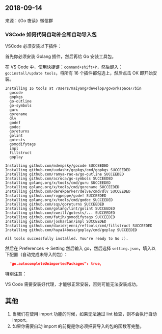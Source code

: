 ## 2018-09-14

来源：《Go 夜读》微信群

### VSCode 如何代码自动补全和自动导入包

VSCode 必须安装以下插件：

首先你必须安装 Golang 插件，然后再给 Go 安装工具包。

在 VS Code 中，使用快捷键：`command+shift+P`，然后键入：`go:install/update tools`，将所有 16 个插件都勾选上，然后点击 OK 即开始安装。

```
Installing 16 tools at /Users/maiyang/develop/goworkspace//bin
  gocode
  gopkgs
  go-outline
  go-symbols
  guru
  gorename
  dlv
  godef
  godoc
  goreturns
  golint
  gotests
  gomodifytags
  impl
  fillstruct
  goplay

Installing github.com/mdempsky/gocode SUCCEEDED
Installing github.com/uudashr/gopkgs/cmd/gopkgs SUCCEEDED
Installing github.com/ramya-rao-a/go-outline SUCCEEDED
Installing github.com/acroca/go-symbols SUCCEEDED
Installing golang.org/x/tools/cmd/guru SUCCEEDED
Installing golang.org/x/tools/cmd/gorename SUCCEEDED
Installing github.com/derekparker/delve/cmd/dlv SUCCEEDED
Installing github.com/rogpeppe/godef SUCCEEDED
Installing golang.org/x/tools/cmd/godoc SUCCEEDED
Installing github.com/sqs/goreturns SUCCEEDED
Installing github.com/golang/lint/golint SUCCEEDED
Installing github.com/cweill/gotests/... SUCCEEDED
Installing github.com/fatih/gomodifytags SUCCEEDED
Installing github.com/josharian/impl SUCCEEDED
Installing github.com/davidrjenni/reftools/cmd/fillstruct SUCCEEDED
Installing github.com/haya14busa/goplay/cmd/goplay SUCCEEDED

All tools successfully installed. You're ready to Go :).
```

然后在 Preferences -> Setting 然后输入 go，然后选择 `setting.json`，填入以下配置（自动完成未导入的包）：

```json
  "go.autocompleteUnimportedPackages": true,
```

特别注意：

VS Code 需要安装好代理，才能够正常安装，否则可能无法安装成功。

## 其他

1. 当我们在使用 import 功能的时候，如果无法通过 lint 检查，则不会执行自动 import。
2. 如果你需要自动 import 的前提是你必须把要导入的包的函数写完整。

